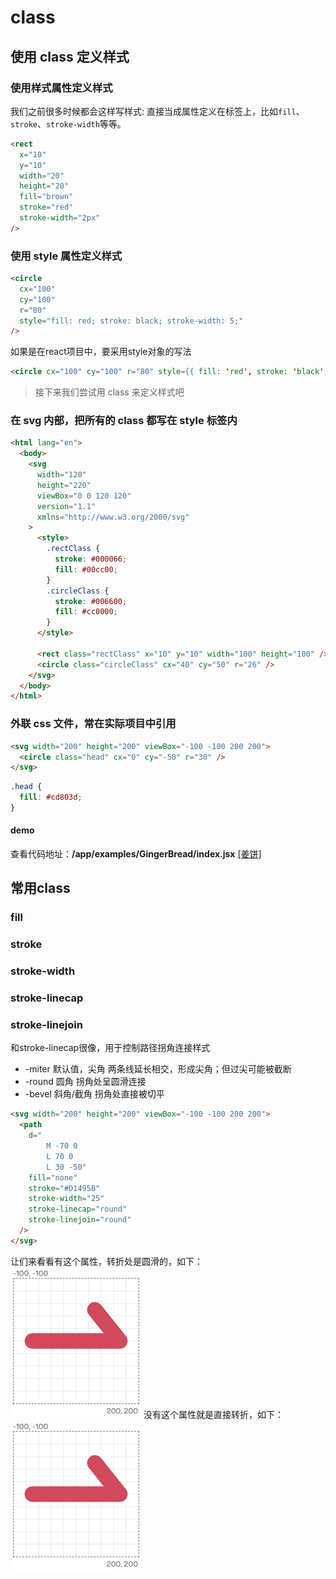 # class

## 使用 class 定义样式

### 使用样式属性定义样式

我们之前很多时候都会这样写样式: 直接当成属性定义在标签上，比如`fill`、`stroke`、`stroke-width`等等。

```html
<rect
  x="10"
  y="10"
  width="20"
  height="20"
  fill="brown"
  stroke="red"
  stroke-width="2px"
/>
```

### 使用 style 属性定义样式

```html
<circle
  cx="100"
  cy="100"
  r="80"
  style="fill: red; stroke: black; stroke-width: 5;"
/>
```

如果是在react项目中，要采用style对象的写法

```html
<circle cx="100" cy="100" r="80" style={{ fill: 'red', stroke: 'black',strokeWidth:'5' }} />
```

> 接下来我们尝试用 class 来定义样式吧

### 在 svg 内部，把所有的 class 都写在 style 标签内

```html
<html lang="en">
  <body>
    <svg
      width="120"
      height="220"
      viewBox="0 0 120 120"
      version="1.1"
      xmlns="http://www.w3.org/2000/svg"
    >
      <style>
        .rectClass {
          stroke: #000066;
          fill: #00cc00;
        }
        .circleClass {
          stroke: #006600;
          fill: #cc0000;
        }
      </style>

      <rect class="rectClass" x="10" y="10" width="100" height="100" />
      <circle class="circleClass" cx="40" cy="50" r="26" />
    </svg>
  </body>
</html>
```

### 外联 css 文件，常在实际项目中引用

```html
<svg width="200" height="200" viewBox="-100 -100 200 200">
  <circle class="head" cx="0" cy="-50" r="30" />
</svg>
```

```css
.head {
  fill: #cd803d;
}
```

#### demo

查看代码地址：**/app/examples/GingerBread/index.jsx**
[[姜饼]](../app/examples/GingerBread/index.jsx)

## 常用class

### fill

### stroke

### stroke-width

### stroke-linecap

### stroke-linejoin

和stroke-linecap很像，用于控制路径拐角连接样式

- -miter 默认值，尖角 两条线延长相交，形成尖角；但过尖可能被截断
- -round 圆角 拐角处呈圆滑连接
- -bevel 斜角/截角 拐角处直接被切平

```html
<svg width="200" height="200" viewBox="-100 -100 200 200">
  <path
    d="
        M -70 0
        L 70 0
        L 30 -50"
    fill="none"
    stroke="#D1495B"
    stroke-width="25"
    stroke-linecap="round"
    stroke-linejoin="round"
  />
</svg>
```

让们来看看有这个属性，转折处是圆滑的，如下：
![有stroke-linejoin属性](../assets/imgs/class-stroke-linejoin.png)
没有这个属性就是直接转折，如下：
![没有stroke-linejoin属性](../assets/imgs/class-stroke-linejoin-none.png)

